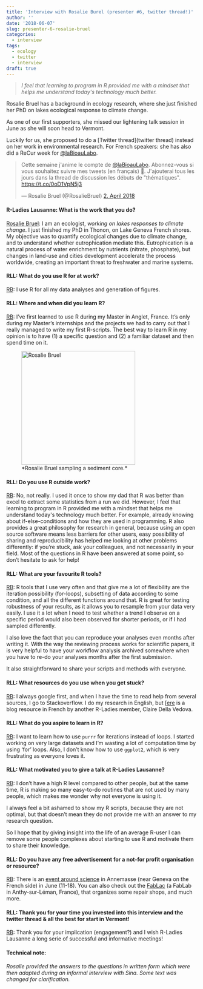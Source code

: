 ```yaml
---
title: 'Interview with Rosalie Burel (presenter #6, twitter thread!)'
author: ''
date: '2018-06-07'
slug: presenter-6-rosalie-bruel
categories: 
  - interview
tags:
  - ecology
  - twitter
  - interview
draft: true
---
```



> *I feel that learning to program in R provided me with a mindset that helps me understand today's technology much better.* 


Rosalie Bruel [<i class="fab fa-twitter"></i>](https://twitter.com/rosaliebruel)[<i class="fab fa-github"></i>](https://github.com/rosalieb/) has a background in ecology research, where she just finished her PhD on lakes ecological response to climate change.

As one of our first supporters, she missed our lightening talk session in June as she will soon head to Vermont. 

Luckily for us, she proposed to do a [Twitter thread](twitter thread) instead on her work in environmental research. For French speakers: she has also did a ReCur week for [@laBioauLabo](https://twitter.com/laBioauLabo/status/980716083685584896).

<blockquote class="twitter-tweet" data-lang="de"><p lang="fr" dir="ltr">Cette semaine j&#39;anime le compte de <a href="https://twitter.com/laBioauLabo?ref_src=twsrc%5Etfw">@laBioauLabo</a>. Abonnez-vous si vous souhaitez suivre mes tweets (en français) 👀. J&#39;ajouterai tous les jours dans la thread de discussion les débuts de &quot;thématiques&quot;. <a href="https://t.co/0oD1VpN5j3">https://t.co/0oD1VpN5j3</a></p>&mdash; Rosalie Bruel (@RosalieBruel) <a href="https://twitter.com/RosalieBruel/status/980906762651033600?ref_src=twsrc%5Etfw">2. April 2018</a></blockquote>
<script async src="https://platform.twitter.com/widgets.js" charset="utf-8"></script>



#### R-Ladies Lausanne: What is the work that you do?
<u>Rosalie Bruel</u>: 
I am an ecologist, *working on lakes responses to climate change*. I just finished my PhD in Thonon, on Lake Geneva French shores. My objective was to quantify ecological changes due to climate change, and to understand whether eutrophication mediate this. Eutrophication is a natural process of water enrichment by nutrients (nitrate, phosphate), but changes in land-use and cities development accelerate the process worldwide, creating an important threat to freshwater and marine systems.


#### RLL: What do you use R for at work?
<u>RB</u>: I use R for all my data analyses and generation of figures.

#### RLL: Where and when did you learn R?
<u>RB</u>: I’ve first learned to use R during my Master in Anglet, France. It’s only during my Master’s internships and the projects we had to carry out that I really managed to write my first R-scripts. The best way to learn R in my opinion is to have (1) a specific question and (2) a familiar dataset and then spend time on it.



 <figure>
   <img src="/files/pics/rosalie-verbania-768x834.jpeg" alt="Rosalie Bruel" height="300" />
  <figcaption>*Rosalie Bruel sampling a sediment core.*</figcaption>
</figure> 

#### RLL: Do you use R outside work?
<u>RB</u>: No, not really. I used it once to show my dad that R was better than excel to extract some statistics from a run we did.
However, I feel that learning to program in R provided me with a mindset that helps me understand today's technology much better. For example, already knowing about if-else-conditions and how they are used in programming. 
R also provides a great philosophy for research in general, because using an open source software means less barriers for other users, easy possibility of sharing and reproducibility has helped me looking at other problems differently: if you’re stuck, ask your colleagues, and not necessarily in your field. Most of the questions in R have been answered at some point, so don’t hesitate to ask for help!


#### RLL: What are your favourite R tools?
<u>RB</u>: R tools that I use very often and that give me a lot of flexibility are the iteration possibility (for-loops), subsetting of data according to some condition, and all the different functions around that. R is great for testing robustness of your results, as it allows you to resample from your data very easily. I use it a lot when I need to test whether a trend I observe on a specific period would also been observed for shorter periods, or if I had sampled differently.

I also love the fact that you can reproduce your analyses even months after writing it. With the way the reviewing process works for scientific papers, it is very helpful to have your workflow analysis archived somewhere when you have to re-do your analyses months after the first submission.

It also straightforward  to share your scripts and methods with everyone. 

#### RLL: What resources do you use when you get stuck? 
<u>RB</u>: I always google first, and when I have the time to read help from several sources, I go to Stackoverflow.
I do my research in English, but [[ere](https://statistique-et-logiciel-r.com) is a blog resource in French by another R-Ladies member, Claire Della Vedova. 

#### RLL: What do you aspire to learn in R?
<u>RB</u>: I want to learn how to use `purrr` for iterations instead of loops. I started working on very large datasets and I’m wasting a lot of computation time by using ‘for’ loops.
Also, I don’t know how to use `ggplot2`, which is very frustrating as everyone loves it. 

#### RLL: What motivated you to give a talk at R-Ladies Lausanne?
<u>RB</u>: I don’t have a high R level compared to other people, but at the same time, R is making so many easy-to-do routines that are not used by many people, which makes me wonder why not everyone is using it.

I always feel a bit ashamed to show my R scripts, because they are not optimal, but that doesn’t mean they do not provide me with an answer to my research question.

So I hope that by giving insight into the life of an average R-user I can remove some people complexes about starting to use R and motivate them to share their knowledge.

#### RLL:	Do you have any free advertisement for a not-for profit organisation or resource?
<u>RB</u>: There is an [event around science](http://centre.mjc-annemasse.fr/evenement/2018-06-11/504-faites-de-la-science.html ) in Annemasse (near Geneva on the French side) in June (11-18). You can also check out the [FabLac](https://fablac.fr ) (a FabLab in Anthy-sur-Léman, France), that organizes some repair shops, and much more.

#### RLL: Thank you for your time you invested into this interview and the twitter thread & all the best for start in Vermont!
<u>RB</u>: Thank you for your implication (engagement?) and I wish R-Ladies Lausanne a long serie of successful and informative meetings!


#### Technical note:
*Rosalie provided the answers to the questions in written form which were then adapted during an informal interview with Sina. Some text was changed for clarification.*

